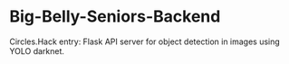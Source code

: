 # Big-Belly-Seniors-Backend
Circles.Hack entry: Flask API server for object detection in images using YOLO darknet.
